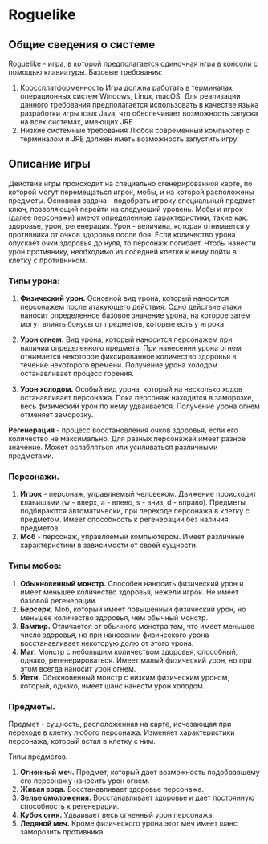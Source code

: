 # Roguelike

## Общие сведения о системе
Roguelike - игра, в которой предполагается одиночная игра в консоли с
помощью клавиатуры.
	Базовые требования:
1. Кроссплатформенность
 Игра должна работать в терминалах операционных систем Windows, Linux, macOS.
  Для реализации данного требования предполагается использовать в качестве языка разработки игры язык Java, что обеспечивает возможность запуска на всех системах, имеющих JRE
 2. Низкие системные требования
   Любой современный компьютер с терминалом и JRE должен иметь возможность запустить игру.
   
## Описание игры

Действие игры происходит на специально сгенерированной карте, по которой могут перемещаться игрок, мобы, и на которой расположены предметы. Основная задача - подобрать игроку специальный предмет-ключ, позволяющий перейти на следующий уровень.
           Мобы и игрок (далее персонажи) имеют определенные характеристики, такие как: здоровье, урон, регенерация.
Урон - величина, которая отнимается у противника от очков здоровья после боя. Если количество урона опускает очки здоровья до нуля, то персонаж погибает. Чтобы нанести урон противнику, необходимо из соседней клетки к нему пойти в клетку с противником.
### Типы урона:
1. **Физический урон.** Основной вид урона, который наносится персонажем после 
атакующего 
действия. Одно действие атаки наносит определенное базовое значение урона, на которое затем могут влиять бонусы от предметов, которые есть у игрока.

2. **Урон огнем.** Вид урона, который наносится персонажем при наличии 
определенного предмета. При нанесении урона огнем отнимается некоторое фиксированное количество здоровья в течение некоторого времени. Получение урона холодом останавливает процесс горения.

3. **Урон холодом.** Особый вид урона, который на несколько ходов останавливает 
персонажа. Пока персонаж находится в заморозке, весь физический урон по нему удваивается. Получение урона огнем отменяет заморозку.

**Регенерация** - процесс восстановления очков здоровья, если его количество не 
максимально. Для разных персонажей имеет разное значение. Может ослабляться или усиливаться различными предметами.


### Персонажи.
1. **Игрок** - персонаж, управляемый человеком. Движение происходит клавишами 
(w - 
вверх, a - влево, s - вниз, d - вправо). Предметы подбираются автоматически, при переходе персонажа в клетку с предметом. Имеет способность к регенерации без наличия предметов.
2. **Моб** - персонаж, управляемый компьютером. Имеет различные 
характеристики в 
зависимости от своей сущности.

### Типы мобов:
1. **Обыкновенный монстр.** Способен наносить физический урон и имеет меньшее 
количество здоровья, нежели игрок. Не имеет базовой регенерации.
2. **Берсерк.** Моб, который имеет повышенный физический урон, но меньшее 
количество здоровья, чем обычный монстр.
3. **Вампир.** Отличается от обычного монстра тем, что имеет меньшее число 
здоровья, но при нанесении физического урона восстанавливает некоторую долю от этого урона.
4. **Маг.** Монстр с небольшим количеством здоровья, способный, однако, 
регенерироваться. Имеет малый физический урон, но при этом всегда наносит урон огнем.
5. **Йети.** Обыкновенный монстр с низким физическим уроном, который, однако, 
имеет шанс нанести урон холодом.

### Предметы.
Предмет - сущность, расположенная на карте, исчезающая при переходе в клетку любого персонажа. Изменяет характеристики персонажа, который встал в клетку с ним.

Типы предметов.
1. **Огненный меч.** Предмет, который дает возможность подобравшему его 
персонажу наносить урон огнем.
2. **Живая вода.** Восстанавливает здоровье персонажа.
3. **Зелье омоложения.** Восстанавливает здоровье и дает постоянную 
способность к регенерации.
4. **Кубок огня.** Удваивает весь огненный урон персонажа.
5. **Ледяной меч.** Кроме физического урона этот меч имеет шанс заморозить 
противника.


